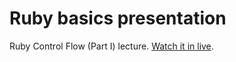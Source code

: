 # Ruby basics presentation

Ruby Control Flow (Part I) lecture. [Watch it in live](http://vlasiak.github.io/ruby_basics_presentation/).
